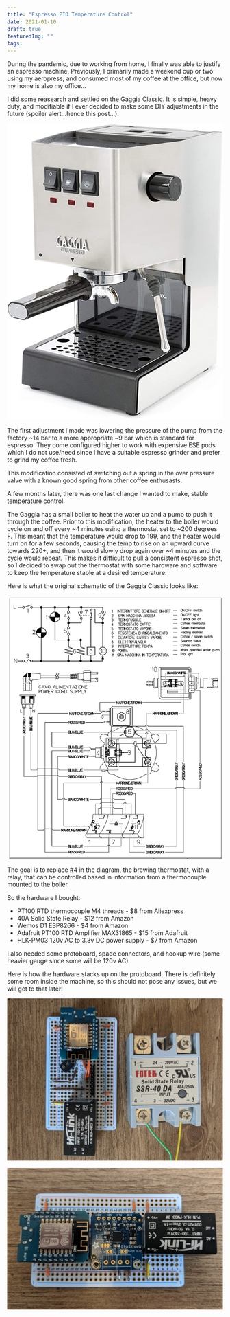 ```yaml
---
title: "Espresso PID Temperature Control"
date: 2021-01-10
draft: true
featuredImg: ""
tags: 
---
```


During the pandemic, due to working from home, I finally was able to justify an espresso machine. Previously, I primarily made a weekend cup or two using my aeropress, and consumed most of my coffee at the office, but now my home is also my office...

I did some reasearch and settled on the Gaggia Classic. It is simple, heavy duty, and modifiable if I ever decided to make some DIY adjustments in the future (spoiler alert...hence this post...).

![](gaggiaclassic.jpg)

The first adjustment I made was lowering the pressure of the pump from the factory ~14 bar to a more appropriate ~9 bar which is standard for espresso. They come configured higher to work with expensive ESE pods which I do not use/need since I have a suitable espresso grinder and prefer to grind my coffee fresh.

This modification consisted of switching out a spring in the over pressure valve with a known good spring from other coffee enthusasts.

A few months later, there was one last change I wanted to make, stable temperature control.

The Gaggia has a small boiler to heat the water up and a pump to push it through the coffee. Prior to this modification, the heater to the boiler would cycle on and off every ~4 minutes using a thermostat set to ~200 degrees F. This meant that the temperature would drop to 199, and the heater would turn on for a few seconds, causing the temp to rise on an upward curve towards 220+, and then it would slowly drop again over ~4 minutes and the cycle would repeat. This makes it difficult to pull a consistent espresso shot, so I decided to swap out the thermostat with some hardware and software to keep the temperature stable at a desired temperature.

Here is what the original schematic of the Gaggia Classic looks like:

![](schematic.png)

The goal is to replace #4 in the diagram, the brewing thermostat, with a relay, that can be controlled based in information from a thermocouple mounted to the boiler.

So the hardware I bought:

- PT100 RTD thermocouple M4 threads - $8 from Aliexpress
- 40A Solid State Relay - $12 from Amazon
- Wemos D1 ESP8266 - $4 from Amazon
- Adafruit PT100 RTD Amplifier MAX31865 - $15 from Adafruit
- HLK-PM03 120v AC to 3.3v DC power supply - $7 from Amazon

I also needed some protoboard, spade connectors, and hookup wire (some heavier gauge since some will be 120v AC)

Here is how the hardware stacks up on the protoboard. There is definitely some room inside the machine, so this should not pose any issues, but we will get to that later!

![](circuit_1.jpg)

![](circuit_2.jpg)
